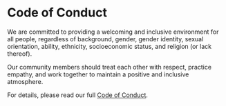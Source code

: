 # Code of Conduct

We are committed to providing a welcoming and inclusive environment for all people, regardless of background, gender, gender identity, sexual orientation, ability, ethnicity, socioeconomic status, and religion (or lack thereof).

Our community members should treat each other with respect, practice empathy, and work together to maintain a positive and inclusive atmosphere.

For details, please read our full [Code of Conduct](CODE_OF_CONDUCT.md).
